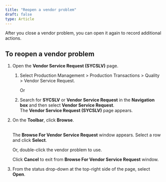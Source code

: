 ```yaml
---
title: "Reopen a vendor problem"
draft: false
type: Article
---
```


After you close a vendor problem, you can open it again to record additional actions.

## To reopen a vendor problem

1.  Open the **Vendor Service Request (SYCSLV)** page.

    1. Select Production Management > Production Transactions > Quality > Vendor Service Request.

        Or

    1.  Search for **SYCSLV** or **Vendor Service Request** in the **Navigation box** and then select **Vendor Service Request**.<br> The **Vendor Service Request (SYCSLV)** page appears.

2.  On the **Toolbar**, click **Browse**.

    <br> The **Browse For Vendor Service Request** window appears. Select a row and click **Select**.

    Or, double-click the vendor problem to use.

    Click **Cancel** to exit from **Browse For Vendor Service Request** window.

3.  From the status drop-down at the top-right side of the page, select **Open**.